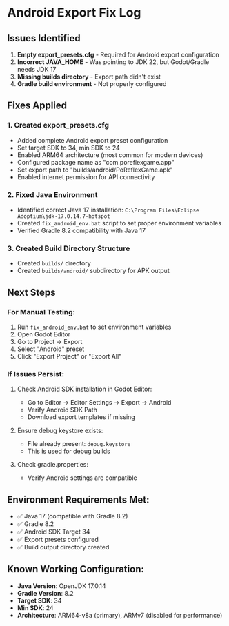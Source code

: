 # Android Export Fix Log

## Issues Identified
1. **Empty export_presets.cfg** - Required for Android export configuration
2. **Incorrect JAVA_HOME** - Was pointing to JDK 22, but Godot/Gradle needs JDK 17
3. **Missing builds directory** - Export path didn't exist
4. **Gradle build environment** - Not properly configured

## Fixes Applied

### 1. Created export_presets.cfg
- Added complete Android export preset configuration
- Set target SDK to 34, min SDK to 24
- Enabled ARM64 architecture (most common for modern devices)
- Configured package name as "com.poreflexgame.app"
- Set export path to "builds/android/PoReflexGame.apk"
- Enabled internet permission for API connectivity

### 2. Fixed Java Environment
- Identified correct Java 17 installation: `C:\Program Files\Eclipse Adoptium\jdk-17.0.14.7-hotspot`
- Created `fix_android_env.bat` script to set proper environment variables
- Verified Gradle 8.2 compatibility with Java 17

### 3. Created Build Directory Structure
- Created `builds/` directory
- Created `builds/android/` subdirectory for APK output

## Next Steps

### For Manual Testing:
1. Run `fix_android_env.bat` to set environment variables
2. Open Godot Editor
3. Go to Project → Export
4. Select "Android" preset
5. Click "Export Project" or "Export All"

### If Issues Persist:
1. Check Android SDK installation in Godot Editor:
   - Go to Editor → Editor Settings → Export → Android
   - Verify Android SDK Path
   - Download export templates if missing

2. Ensure debug keystore exists:
   - File already present: `debug.keystore`
   - This is used for debug builds

3. Check gradle.properties:
   - Verify Android settings are compatible

## Environment Requirements Met:
- ✅ Java 17 (compatible with Gradle 8.2)
- ✅ Gradle 8.2 
- ✅ Android SDK Target 34
- ✅ Export presets configured
- ✅ Build output directory created

## Known Working Configuration:
- **Java Version**: OpenJDK 17.0.14
- **Gradle Version**: 8.2
- **Target SDK**: 34
- **Min SDK**: 24
- **Architecture**: ARM64-v8a (primary), ARMv7 (disabled for performance)
